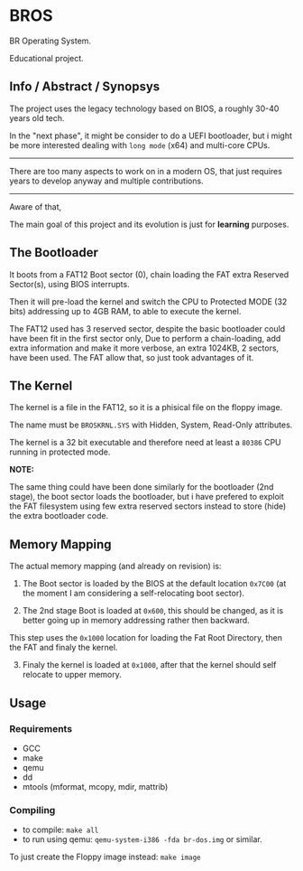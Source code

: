 # BROS

BR Operating System.

Educational project.

## Info / Abstract / Synopsys

The project uses the legacy technology based on BIOS, a roughly 30-40 years old tech.

In the "next phase", it might be consider to do a UEFI bootloader, but i might be more interested 
dealing with `long mode` (x64) and multi-core CPUs.

---

There are too many aspects to work on in a modern OS, that just requires years to develop anyway and multiple contributions.

--- 

Aware of that,

The main goal of this project and its evolution is just for **learning** purposes.

## The Bootloader

It boots from a FAT12 Boot sector (0), chain loading the FAT extra Reserved Sector(s), using BIOS interrupts.

Then it will pre-load the kernel and switch the CPU to Protected MODE (32 bits) addressing up to 4GB RAM,
to able to execute the kernel.

The FAT12 used has 3 reserved sector, despite the basic bootloader could have been fit in the first sector only,
Due to perform a chain-loading, add extra information and make it more verbose, an extra 1024KB, 2 sectors,
have been used.
The FAT allow that, so just took advantages of it.

## The Kernel

The kernel is a file in the FAT12, so it is a phisical file on the floppy image.

The name must be `BROSKRNL.SYS` with Hidden, System, Read-Only attributes.

The kernel is a 32 bit executable and therefore need at least a `80386` CPU running in protected mode.

**NOTE:**

The same thing could have been done similarly for the bootloader (2nd stage), the boot sector loads the bootloader, but i have prefered to exploit the FAT filesystem using few extra reserved sectors instead to store (hide) the extra bootloader code.

## Memory Mapping

The actual memory mapping (and already on revision) is:

1. The Boot sector is loaded by the BIOS at the default location `0x7C00` (at the moment I am considering a self-relocating boot sector).

2. The 2nd stage Boot is loaded at `0x600`, this should be changed, as it is better going up in memory addressing rather then backward.

This step uses the `0x1000` location for loading the Fat Root Directory, then the FAT and finaly the kernel.


3. Finaly the kernel is loaded at `0x1000`, after that the kernel should self relocate to upper memory.

## Usage

### Requirements

- GCC
- make
- qemu
- dd
- mtools (mformat, mcopy, mdir, mattrib)

### Compiling

- to compile: `make all`
- to run using qemu: `qemu-system-i386 -fda br-dos.img` or similar.

To just create the Floppy image instead: `make image`
